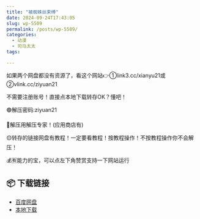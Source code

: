 ```yaml
---
title: "被蜘蛛丝束缚"
date: 2024-09-24T17:43:05
slug: wp-5509
permalink: /posts/wp-5509/
categories:
  - 动漫
  - 司马太太
tags:

---
```


如果两个网盘都没有资源了，看这个网站👉①link3.cc/xianyu21或②vlink.cc/ziyuan21

不需要注册账号！直接点本地下载转存OK？懂吧！

🟢解压密码:ziyuan21

🔵解压用解压专家！(应用商店有)

🟡转存的链接网盘有教程！一定要看教程！按教程操作！不按教程操作你不会解压！

💰🈶能力的宝，可以点左下角赞赏支持一下网站运行

## 📦 下载链接
- [百度网盘](https://blziyuan21.com/pay-download/5509?key=9836e93191&down_id=0)
- [本地下载](https://blziyuan21.com/pay-download/5509?key=9836e93191&down_id=1)

